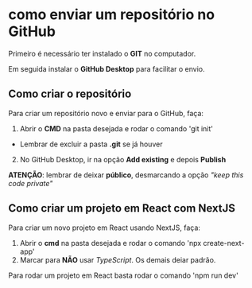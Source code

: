# como enviar um repositório no GitHub
Primeiro é necessário ter instalado o __GIT__ no computador.

Em seguida instalar o __GitHub Desktop__ para facilitar o envio.

## Como criar o repositório
Para criar um repositório novo e enviar para o GitHub, faça:

1. Abrir o __CMD__ na pasta desejada e rodar o comando 'git init'
- Lembrar de excluir a pasta __.git__ se já houver

2. No GitHub Desktop, ir na opção __Add existing__ e depois __Publish__

__ATENÇÃO__: lembrar de deixar __público__, desmarcando a opção _"keep this code private"_

## Como criar um projeto em React com NextJS
Para criar um novo projeto em React usando NextJS, faça:
1. Abrir o __cmd__ na pasta desejada e rodar o comando 'npx create-next-app'
2. Marcar para __NÃO__ usar _TypeScript_. Os demais deiar padrão.

Para rodar um projeto em React basta rodar o comando 'npm run dev'